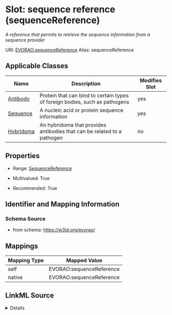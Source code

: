 

# Slot: sequence reference (sequenceReference) 


_A reference that permits to retrieve the sequence information from a sequence provider_





URI: [EVORAO:sequenceReference](https://w3id.org/evorao/sequenceReference)
Alias: sequenceReference

<!-- no inheritance hierarchy -->





## Applicable Classes

| Name | Description | Modifies Slot |
| --- | --- | --- |
| [Antibody](Antibody.md) | Protein that can bind to certain types of foreign bodies, such as pathogens |  yes  |
| [Sequence](Sequence.md) | A nucleic acid or protein sequence information |  yes  |
| [Hybridoma](Hybridoma.md) | An hybridoma that provides antibodies that can be related to a pathogen |  no  |







## Properties

* Range: [SequenceReference](SequenceReference.md)

* Multivalued: True

* Recommended: True





## Identifier and Mapping Information







### Schema Source


* from schema: https://w3id.org/evorao/




## Mappings

| Mapping Type | Mapped Value |
| ---  | ---  |
| self | EVORAO:sequenceReference |
| native | EVORAO:sequenceReference |




## LinkML Source

<details>
```yaml
name: sequenceReference
description: A reference that permits to retrieve the sequence information from a
  sequence provider
title: sequence reference
from_schema: https://w3id.org/evorao/
rank: 1000
alias: sequenceReference
domain_of:
- Sequence
- Antibody
range: SequenceReference
required: false
recommended: true
multivalued: true

```
</details>